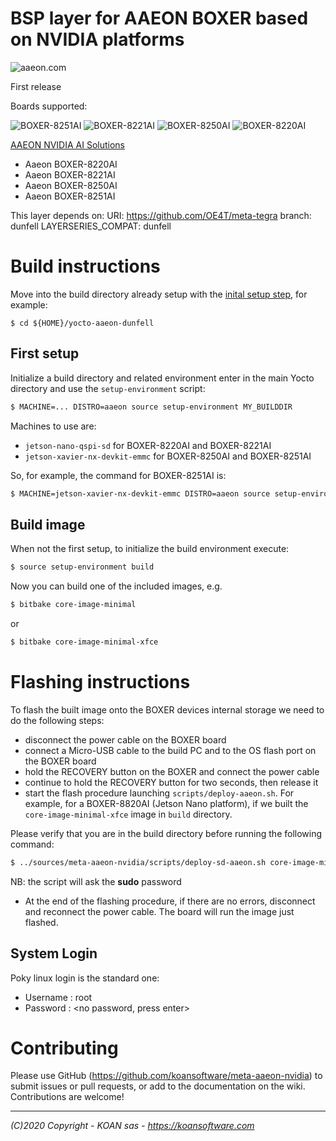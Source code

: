 # BSP layer for AAEON BOXER based on NVIDIA platforms

![aaeon.com](https://www.aaeon.com/emgz/client_logo.png)

First release

Boards supported:

![BOXER-8251AI](https://www.aaeon.com/_media/tmb_200511_tgvakc.jpg) ![BOXER-8221AI](https://www.aaeon.com/_media/tmb_200323_6rboad.jpg) 
![BOXER-8250AI](https://www.aaeon.com/_media/tmb_200511_eqn31v.jpg) ![BOXER-8220AI](https://www.aaeon.com/_media/tmb_200323_s2ho8e.jpg)

[AAEON NVIDIA AI Solutions](https://www.aaeon.com/en/c/aaeon-nvidia-ai-solutions)

* Aaeon BOXER-8220AI
* Aaeon BOXER-8221AI
* Aaeon BOXER-8250AI
* Aaeon BOXER-8251AI

This layer depends on:
URI: https://github.com/OE4T/meta-tegra
branch: dunfell
LAYERSERIES_COMPAT: dunfell

# Build instructions

Move into the build directory already setup with the [inital setup step](https://github.com/koansoftware/koan-aaeon-bsp-repo), for example:

```
$ cd ${HOME}/yocto-aaeon-dunfell
```

## First setup

Initialize a build directory and related environment enter in the main Yocto directory and use the `setup-environment` script:

```bash
$ MACHINE=... DISTRO=aaeon source setup-environment MY_BUILDDIR
```

Machines to use are:

* `jetson-nano-qspi-sd` for BOXER-8220AI and BOXER-8221AI
* `jetson-xavier-nx-devkit-emmc` for BOXER-8250AI and BOXER-8251AI

So, for example, the command for BOXER-8251AI is:

```bash
$ MACHINE=jetson-xavier-nx-devkit-emmc DISTRO=aaeon source setup-environment build
```

## Build image

When not the first setup, to initialize the build environment execute:

```bash
$ source setup-environment build
```

Now you can build one of the included images, e.g.

```bash
$ bitbake core-image-minimal
```
or 

```bash
$ bitbake core-image-minimal-xfce
```

# Flashing instructions

To flash the built image onto the BOXER devices internal storage we need to do the following steps:

* disconnect the power cable on the BOXER board
* connect a Micro-USB cable to the build PC and to the OS flash port on the BOXER board
* hold the RECOVERY button on the BOXER and connect the power cable
* continue to hold the RECOVERY button for two seconds, then release it
* start the flash procedure launching `scripts/deploy-aaeon.sh`. For example, for a BOXER-8820AI (Jetson Nano platform), if we built the `core-image-minimal-xfce` image in `build` directory.

Please verify that you are in the build directory before running the following command:
  ```bash
  $ ../sources/meta-aaeon-nvidia/scripts/deploy-sd-aaeon.sh core-image-minimal-xfce jetson-nano-qspi-sd ."
  ```
  NB: the script will ask the **sudo** password
* At the end of the flashing procedure, if there are no errors, disconnect and reconnect the power cable. The board will run the image just flashed.

## System Login

Poky linux login is the standard one:

* Username : root
* Password : <no password, press enter>


# Contributing

Please use GitHub (https://github.com/koansoftware/meta-aaeon-nvidia) to submit issues or pull requests, or add to the documentation on the wiki. Contributions are welcome!

------

_(C)2020 Copyright - KOAN sas - <https://koansoftware.com>_
